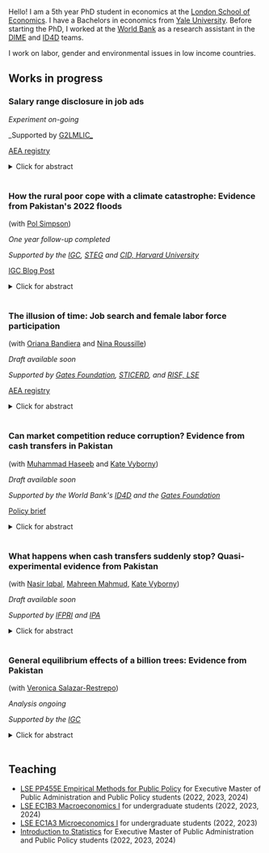 Hello! I am a 5th year PhD student in economics at the [London School of Economics](https://www.lse.ac.uk/economics). I have a Bachelors in economics from [Yale University](https://economics.yale.edu). Before starting the PhD, I worked at the [World Bank](https://www.worldbank.org/en/home) as a research assistant in the [DIME](https://www.worldbank.org/en/research/dime) and [ID4D](https://id4d.worldbank.org) teams.

I work on labor, gender and environmental issues in low income countries.

## Works in progress 
<a id="works-in-progress"></a>

### Salary range disclosure in job ads 

_Experiment on-going_

_Supported by [G2LMLIC_](https://g2lm-lic.iza.org)

[AEA registry](https://www.socialscienceregistry.org/trials/13788)

<details>

<summary>Click for abstract</summary>

Salary is a central characteristic of jobs, and varies considerably across firms for similar positions. However, globally, salary information is scarce at the hiring stage, making it difficult for workers to direct search. This study assesses how salary disclosure in job ads affects workers’ sorting and firms’ wage setting behavior. Using firm surveys and administrative data from Pakistan’s largest online job search platform—where I see salary ranges even when they are hidden from jobseekers—I find that better paying firms are more likely to hide salary information. In particular, such firms use salary non-disclosure as a ‘self-screening' tool to exclusively attract ‘suitable’ workers. This practice may disadvantage women, who tend to have lower labor market exposure and thus may be less able to extract wage signals from job descriptions, or may prefer to know the bargaining space before negotiating. To study these issues, I partner with the job platform to run an experiment in which treated ads are induced to post salary ranges while control ads can choose whether to disclose this information. The experiment uses a saturation design that randomly exposes some labor markets to high (75%) and others to low (25%) treatment intensity.

</details>

<br />

###  How the rural poor cope with a climate catastrophe: Evidence from Pakistan's 2022 floods
(with [Pol Simpson](https://www.lse.ac.uk/economics/people/research-students/polly-simpson))

_One year follow-up completed_ 

_Supported by the [IGC](https://www.theigc.org), [STEG](https://steg.cepr.org) and [CID, Harvard University](https://www.hks.harvard.edu/centers/cid)_

[IGC Blog Post](https://www.theigc.org/blogs/climate-priorities-developing-countries/how-rural-poor-populations-fared-pakistans-2022)

<details>

<summary>Click for abstract</summary>

Extreme weather events are increasingly common as a result of climate change. Yet little is known about how exceptional climate shocks affect the lives of those most vulnerable to them, or about the barriers they face to moving out of harm's way. In this project, we study the effects of the 2022 flooding in Pakistan, which has affected 33 million households and left one third of the country under water. We leverage pre- and post-flood panel data on a random sample of 5,000 low-income, rural households across 6 districts of Sindh, who vary in their local exposure to the 2022 floods. We study (i) how floods impact these households, (ii) what decisions they make to cope with the immediate consequences of this shock, and (iii) what forces shape their forward-looking adaptation decisions. We exploit plausibly random local variation in flood water inundation – i.e., precipitation interacted with topography – conditional on historical likelihood of inundation and district fixed effects. Our outcomes include flood damages (e.g. loss of income or assets, health impacts, and disruption of social networks and trade), coping strategies (e.g. drawdown of savings, sale of assets, new loans, increased labour supply, changes to educational or nuturitional investments) and adaptation (e.g. diversification of networks or assets, and migration). 

</details>

<br />


### The illusion of time: Job search and female labor force participation
(with [Oriana Bandiera](https://www.orianabandiera.net) and [Nina Roussille](http://ninaroussille.github.io/))

_Draft available soon_

_Supported by [Gates Foundation](https://www.gatesfoundation.org), [STICERD](https://sticerd.lse.ac.uk/), and [RISF, LSE](https://info.lse.ac.uk/staff/divisions/research-and-innovation/research/apply-for-funding/lse-research-support-fund)_

[AEA registry](https://www.socialscienceregistry.org/trials/11298)

<details>

  <summary>Click for abstract</summary>  
 
This paper documents a large gap between college-graduating women’s intended and realized labor force participation, and proposes an explanation. To do so, we field a panel survey and an experiment on >1,500 college students in Pakistan. A month before graduation, women believe they have about the same likelihood as their male peers of working six months later  (~75\%). By contrast, we uncover large employment gaps: only 37.9\% of women were employed six months later, compared to 64.4\% of men. Traditional supply-side (e.g. GPA, major, job preferences, search effort) and demand-side factors (e.g. interviews, wage and job offers) leave this gap virtually unchanged. However, we find that women’s employment is much more sensitive to the timing of their applications than men’s.  We provide a theoretical framework and empirical evidence on why timing matters: the unexpected increase in women's reservation wages over time. To causally estimate the effect of timing, we experimentally shift students' job applications closer to graduation. We find that this treatment increases women's employment by 22.3\% (7.5 ppt) six months later, and has no effect on men. Finally, we explore behavioral and cultural mechanisms through which the treatment operates.
</details>

<br />

### Can market competition reduce corruption? Evidence from cash transfers in Pakistan 
(with [Muhammad Haseeb](https://sites.google.com/view/mhaseeb) and [Kate Vyborny](https://sites.google.com/site/kvyborny/home))

_Draft available soon_ 

_Supported by the World Bank's [ID4D](https://id4d.worldbank.org) and the [Gates Foundation](https://www.gatesfoundation.org)_

[Policy brief](https://documents1.worldbank.org/curated/en/099155004142238180/pdf/P1763410d1e1af00108e170e5754d04fed9.pdf)

<details>

  <summary>Click for abstract</summary>	
	
  We study whether market competition between public officials can reduce corruption. We exploit exogenous changes to the market structure of payment delivery agents in Pakistan's Benazir Income Support Programme to assess impacts on corruption in the delivery of these cash transfers. We find that a payment reform that led to exclusive reliance on payment delivery agents increased reports of side payments paid involuntarily to access the cash transfer. However, higher market competition between these rent-seeking agents reduced extensive and intensive margin demand for bribes. 
</details>	
<br />
	
### What happens when cash transfers suddenly stop? Quasi-experimental evidence from Pakistan
(with [Nasir Iqbal](https://nasiriqbal.com.pk), [Mahreen Mahmud](https://sites.google.com/site/mahreenmahmudsite/home?authuser=0), [Kate Vyborny](https://sites.google.com/site/kvyborny/home))

_Draft available soon_ 

_Supported by [IFPRI](https://www.ifpri.org) and [IPA](https://poverty-action.org)_
  
<details>

  <summary>Click for abstract</summary>  
 
  A growing body of evidence shows mostly positive impacts of cash transfers for women on a range of outcomes. However, there is limited work, empirical or theoretical, on what happens when long running unconditional cash transfers stop. Cash transfers may stop for a given household either because their economic position has improved and they no longer meet the eligibility criterion, or because of cuts to the funding pot resulting in a more stringent eligibility criterion. Since cash transfer programs are costly and may not be expected to provide support permanently, understanding how households cope when cash transfers stop is crucial. In this study, we use a regression discontinuity approach to examine the impact of the discontinuation of cash transfers on households in Pakistan who have been receiving transfers over a ten year period.
</details>
<br />

### General equilibrium effects of a billion trees: Evidence from Pakistan
(with [Veronica Salazar-Restrepo](https://www.veronicasalazarrestrepo.com))

_Analysis ongoing_

_Supported by the [IGC](https://www.theigc.org)_

<details>

  <summary>Click for abstract</summary>  
 
  Several countries are investing large sums of money in nation-wide tree planting programs as part of their climate mitigation and adaptation strategies. However, there is limited evidence on the impacts of such programs on livelihoods and ecosystems. These programs may disrupt ecosystems and agriculture, deplete water supplies, displace local communities, and lead to more deforestation in other areas. Conversely, planting the right species of trees at the right place can sequester carbon, regenerate forests, and provide ecosystem services like flood prevention. In this project, we focus on Pakistan's Billion Tree Tsunami Afforestation Programme (BTTAP), which planted 1 billion trees in the province of Khyber Pakhtunkhwa. First, we employ the AVOCADO remote-sensing algorithm to measure forest regrowth at high resolution (30m pixels) in order to measure the effectiveness of the program (Decuyper et al. 2022). Second, we also gather environmental data on wind, fires, temperature, precipitation, and pollution and combine it with administrative data on socioeconomic outcomes in order to measure ecological spillovers of the program in neighboring areas. Finally, we incorporate these spillovers in a general equilibrium framework to analyze whether the program displaced existing economic activities like agriculture.

</details>
<br />

## Teaching 
<a id="teaching"></a>
- [LSE PP455E Empirical Methods for Public Policy](https://www.lse.ac.uk/resources/calendar.bak/courseGuides/EC/2015_EC455E.htm) for Executive Master of Public Administration and Public Policy students (2022, 2023, 2024)
- [LSE EC1B3 Macroeconomics I](https://www.lse.ac.uk/resources/calendar2021-2022/courseGuides/EC/2021_EC1B3.htm) for undergraduate students (2022, 2023, 2024)
- [LSE EC1A3 Microeconomics I](https://www.lse.ac.uk/resources/calendar2021-2022/courseGuides/EC/2021_EC1A3.htm) for undergraduate students (2022, 2023)
- [Introduction to Statistics](https://www.lse.ac.uk/resources/calendar2023-2024/courseGuides/PP/2023_PP430E.htm) for Executive Master of Public Administration and Public Policy students (2022, 2023, 2024)

